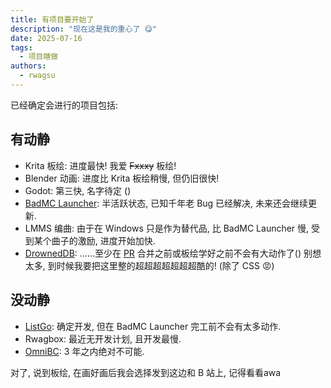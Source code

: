 ```yaml
---
title: 有项目要开始了
description: "现在这是我的重心了 😋"
date: 2025-07-16
tags:
  - 项目瞎做
authors:
  - rwagsu
---
```

已经确定会进行的项目包括:
## 有动静
- Krita 板绘: 进度最快! 我爱 ~~Fxxxy~~ 板绘!
- Blender 动画: 进度比 Krita 板绘稍慢, 但仍旧很快!
- Godot: 第三快, 名字待定 ()
- [BadMC Launcher](https://github.com/BadBC-Studio/BadMC_Launcher): 半活跃状态, 已知千年老 Bug 已经解决, 未来还会继续更新.
- LMMS 编曲: 由于在 Windows 只是作为替代品, 比 BadMC Launcher 慢, 受到某个曲子的激励, 进度开始加快.
- [DrownedDB](https://github.com/Rwagsu/DrownedDB): ......至少在 [PR](https://github.com/ocavue/starlight-theme-nova/pull/89) 合并之前或板绘学好之前不会有大动作了()
  别想太多, 到时候我要把这里整的超超超超超超超酷的! (除了 CSS 😡)

## 没动静
- [ListGo](https://github.com/Rwagsu/ListGo): 确定开发, 但在 BadMC Launcher 完工前不会有太多动作.
- Rwagbox: 最近无开发计划, 且开发最慢.
- [OmniBC](https://github.com/BadBC-Studio/OmniBC): 3 年之内绝对不可能.

对了, 说到板绘, 在画好画后我会选择发到这边和 B 站上, 记得看看awa